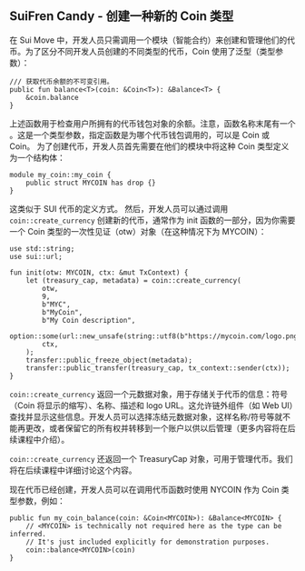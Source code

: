 ## SuiFren Candy - 创建一种新的 Coin 类型

在 Sui Move 中，开发人员只需调用一个模块（智能合约）来创建和管理他们的代币。为了区分不同开发人员创建的不同类型的代币，Coin 使用了泛型（类型参数）：

```move
/// 获取代币余额的不可变引用。
public fun balance<T>(coin: &Coin<T>): &Balance<T> {
    &coin.balance
}
```
上述函数用于检查用户所拥有的代币钱包对象的余额。注意，函数名称末尾有一个 <T>。这是一个类型参数，指定函数是为哪个代币钱包调用的，可以是 Coin<MYCOIN> 或 Coin<YourCoin>。
为了创建代币，开发人员首先需要在他们的模块中将这种 Coin 类型定义为一个结构体：

```move
module my_coin::my_coin {
    public struct MYCOIN has drop {}
}
```

这类似于 SUI 代币的定义方式。
然后，开发人员可以通过调用 `coin::create_currency` 创建新的代币，通常作为 init 函数的一部分，因为你需要一个 Coin 类型的一次性见证（otw）对象（在这种情况下为 MYCOIN）：

```move
use std::string;
use sui::url;

fun init(otw: MYCOIN, ctx: &mut TxContext) {
    let (treasury_cap, metadata) = coin::create_currency(
        otw,
        9,
        b"MYC",
        b"MyCoin",
        b"My Coin description",                       
        option::some(url::new_unsafe(string::utf8(b"https://mycoin.com/logo.png"))),
        ctx,
    );
    transfer::public_freeze_object(metadata);
    transfer::public_transfer(treasury_cap, tx_context::sender(ctx));
}
```
`coin::create_currency` 返回一个元数据对象，用于存储关于代币的信息：符号（Coin 将显示的缩写）、名称、描述和 logo URL。这允许链外组件（如 Web UI）查找并显示这些信息。开发人员可以选择冻结元数据对象，这样名称/符号等就不能再更改，或者保留它的所有权并转移到一个账户以供以后管理（更多内容将在后续课程中介绍）。

`coin::create_currency` 还返回一个 TreasuryCap 对象，可用于管理代币。我们将在后续课程中详细讨论这个内容。

现在代币已经创建，开发人员可以在调用代币函数时使用 NYCOIN 作为 Coin 类型参数，例如：

```move
public fun my_coin_balance(coin: &Coin<MYCOIN>): &Balance<MYCOIN> {
    // <MYCOIN> is technically not required here as the type can be inferred.
    // It's just included explicitly for demonstration purposes.
    coin::balance<MYCOIN>(coin)
}
```
